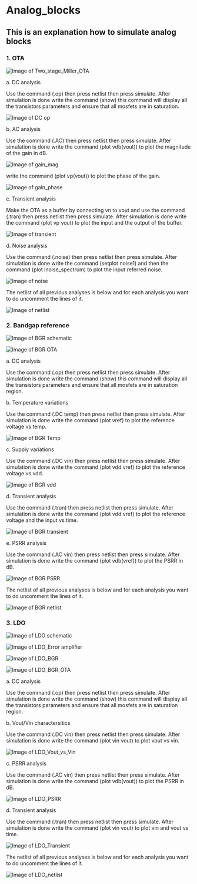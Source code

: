 # Analog_blocks
## This is an explanation how to simulate analog blocks

### 1. OTA

![Image of Two_stage_Miller_OTA](https://github.com/mabrains/Analog_blocks/blob/main/OTA/Plots/Miller_OTA/Two_stage_sch.png)

a. DC analysis

Use the command (.op) then press netlist then press simulate. After simulation is done write the command (show) this command will display all the transistors parameters
and ensure that all mosfets are in saturation.

![Image of DC op](https://github.com/mabrains/Analog_blocks/blob/main/OTA/Plots/Miller_OTA/Two_stage_DC%20operating%20point.png)

b. AC analysis

Use the command (.AC) then press netlist then press simulate. After simulation is done write the command (plot vdb(vout)) to plot the magnitude of the gain in dB.

![Image of gain_mag](https://github.com/mabrains/Analog_blocks/blob/main/OTA/Plots/Miller_OTA/Two_stage_gain_mag.png)

write the command (plot vp(vout)) to plot the phase of the gain.

![Image of gain_phase](https://github.com/mabrains/Analog_blocks/blob/main/OTA/Plots/Miller_OTA/Two_stage_gain_phase.png)

c. Transient analysis

Make the OTA as a buffer by connecting vn to vout and use the command (.tran) then press netlist then press simulate. After simulation is done write the command (plot vp vout)
to plot the input and the output of the buffer.

![Image of transient](https://github.com/mabrains/Analog_blocks/blob/main/OTA/Plots/Miller_OTA/Two_stage_Transient.png)

d. Noise analysis

Use the command (.noise) then press netlist then press simulate. After simulation is done write the command (setplot noise1) and then the command (plot inoise_spectrum)
to plot the input referred noise.

![Image of noise](https://github.com/mabrains/Analog_blocks/blob/main/OTA/Plots/Miller_OTA/Two_stage_Input_Noise.png)

The netlist of all previous analyses is below and for each analysis you want to do uncomment the lines of it.

![Image of netlist](https://github.com/mabrains/Analog_blocks/blob/main/OTA/Plots/Miller_OTA/Two_stage_netlist.png)

### 2. Bandgap reference

![Image of BGR schematic](https://github.com/mabrains/Analog_blocks/blob/main/Bandgap/curves/Bandgap1.8v/Schematic.png)

![Image of BGR OTA](https://github.com/mabrains/Analog_blocks/blob/main/Bandgap/curves/Bandgap1.8v/OTA.png)

a. DC analysis

Use the command (.op) then press netlist then press simulate. After simulation is done write the command (show) this command will display all the transistors parameters
and ensure that all mosfets are in saturation region.

b. Temperature variations

Use the command (.DC temp) then press netlist then press simulate. After simulation is done write the command (plot vref) to plot the reference voltage vs temp.

![Image of BGR Temp](https://github.com/mabrains/Analog_blocks/blob/main/Bandgap/curves/Bandgap1.8v/Vref_TEMP_1.8v.png)

c. Supply variations

Use the command (.DC vin) then press netlist then press simulate. After simulation is done write the command (plot vdd vref) to plot the reference voltage vs vdd.

![Image of BGR vdd](https://github.com/mabrains/Analog_blocks/blob/main/Bandgap/curves/Bandgap1.8v/Vref_Vdd_1.8v.png)

d. Transient analysis

Use the command (.tran) then press netlist then press simulate. After simulation is done write the command (plot vdd vref) to plot the reference voltage and the input vs time.

![Image of BGR transient](https://github.com/mabrains/Analog_blocks/blob/main/Bandgap/curves/Bandgap1.8v/Vref_Transient_1.8v.png)

e. PSRR analysis

Use the command (.AC vin) then press netlist then press simulate. After simulation is done write the command (plot vdb(vref)) to plot the PSRR in dB.

![Image of BGR PSRR](https://github.com/mabrains/Analog_blocks/blob/main/Bandgap/curves/Bandgap1.8v/PSRR_1.8v.png)

The netlist of all previous analyses is below and for each analysis you want to do uncomment the lines of it.

![Image of BGR netlist](https://github.com/mabrains/Analog_blocks/blob/main/Bandgap/curves/Bandgap1.8v/BGR_netlist.png)

### 3. LDO

![Image of LDO schematic](https://github.com/mabrains/Analog_blocks/blob/main/LDO/Plots/LDO_Miller_BGR_1.8v/Schematic.png)

![Image of LDO_Error amplifier](https://github.com/mabrains/Analog_blocks/blob/main/LDO/Plots/LDO_Miller_BGR_1.8v/Error_amp_sch.png)

![Image of LDO_BGR](https://github.com/mabrains/Analog_blocks/blob/main/LDO/Plots/LDO_Miller_BGR_1.8v/BGR.png)

![Image of LDO_BGR_OTA](https://github.com/mabrains/Analog_blocks/blob/main/LDO/Plots/LDO_Miller_BGR_1.8v/BGR_OTA.png)

a. DC analysis

Use the command (.op) then press netlist then press simulate. After simulation is done write the command (show) this command will display all the transistors parameters
and ensure that all mosfets are in saturation region.

b. Vout/Vin charactersitics

Use the command (.DC vin) then press netlist then press simulate. After simulation is done write the command (plot vin vout) to plot vout vs vin.

![Image of LDO_Vout_vs_Vin](https://github.com/mabrains/Analog_blocks/blob/main/LDO/Plots/LDO_Miller_BGR_1.8v/Vout_Vin.png)

c. PSRR analysis

Use the command (.AC vin) then press netlist then press simulate. After simulation is done write the command (plot vdb(vout)) to plot the PSRR in dB.

![Image of LDO_PSRR](https://github.com/mabrains/Analog_blocks/blob/main/LDO/Plots/LDO_Miller_BGR_1.8v/PSRR.png)

d. Transient analysis

Use the command (.tran) then press netlist then press simulate. After simulation is done write the command (plot vin vout) to plot vin and vout vs time.

![Image of LDO_Transient](https://github.com/mabrains/Analog_blocks/blob/main/LDO/Plots/LDO_Miller_BGR_1.8v/Transient.png)

The netlist of all previous analyses is below and for each analysis you want to do uncomment the lines of it.

![Image of LDO_netlist](https://github.com/mabrains/Analog_blocks/blob/main/LDO/Plots/LDO_Miller_BGR_1.8v/TB_netlist.png)
